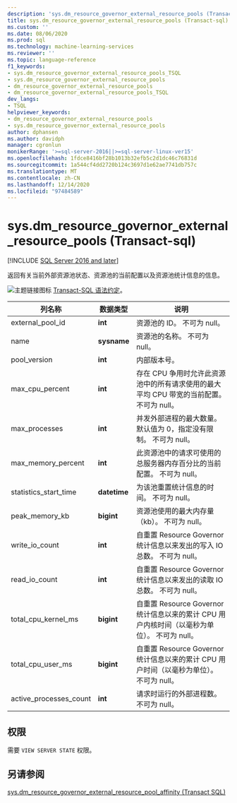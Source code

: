 ```yaml
---
description: 'sys.dm_resource_governor_external_resource_pools (Transact-sql) '
title: sys.dm_resource_governor_external_resource_pools (Transact-sql) |Microsoft Docs
ms.custom: ''
ms.date: 08/06/2020
ms.prod: sql
ms.technology: machine-learning-services
ms.reviewer: ''
ms.topic: language-reference
f1_keywords:
- sys.dm_resource_governor_external_resource_pools_TSQL
- sys.dm_resource_governor_external_resource_pools
- dm_resource_governor_external_resource_pools
- dm_resource_governor_external_resource_pools_TSQL
dev_langs:
- TSQL
helpviewer_keywords:
- dm_resource_governor_external_resource_pools
- sys.dm_resource_governor_external_resource_pools
author: dphansen
ms.author: davidph
manager: cgronlun
monikerRange: '>=sql-server-2016||>=sql-server-linux-ver15'
ms.openlocfilehash: 1fdce8416bf28b1013b32efb5c2d1dc46c76831d
ms.sourcegitcommit: 1a544cf4dd2720b124c3697d1e62ae7741db757c
ms.translationtype: MT
ms.contentlocale: zh-CN
ms.lasthandoff: 12/14/2020
ms.locfileid: "97484589"
---
```

# <a name="sysdm_resource_governor_external_resource_pools-transact-sql"></a>sys.dm_resource_governor_external_resource_pools (Transact-sql) 
[!INCLUDE [SQL Server 2016 and later](../../includes/applies-to-version/sqlserver2016.md)]

返回有关当前外部资源池状态、资源池的当前配置以及资源池统计信息的信息。 
  
 ![主题链接图标](../../database-engine/configure-windows/media/topic-link.gif "“主题链接”图标") [Transact-SQL 语法约定](../../t-sql/language-elements/transact-sql-syntax-conventions-transact-sql.md)。  
  
|列名称      |数据类型      |说明|  
|----------------|---------------|-----------------| 
| external_pool_id|**int**|资源池的 ID。 不可为 null。 |
| name|**sysname**|资源池的名称。 不可为 null。 
| pool_version|**int**|内部版本号。|
| max_cpu_percent|**int**|存在 CPU 争用时允许此资源池中的所有请求使用的最大平均 CPU 带宽的当前配置。 不可为 null。 |
| max_processes|**int**|并发外部进程的最大数量。 默认值为 0，指定没有限制。 不可为 null。|
| max_memory_percent|**int**|此资源池中的请求可使用的总服务器内存百分比的当前配置。 不可为 null。 |
| statistics_start_time|**datetime**|为该池重置统计信息的时间。 不可为 null。 
| peak_memory_kb|**bigint**|资源池使用的最大内存量（kb）。 不可为 null。 |
| write_io_count|**int**|自重置 Resource Governor 统计信息以来发出的写入 IO 总数。 不可为 null。 |
| read_io_count|**int**|自重置 Resource Governor 统计信息以来发出的读取 IO 总数。 不可为 null。 |
| total_cpu_kernel_ms|**bigint**|自重置 Resource Governor 统计信息以来的累计 CPU 用户内核时间（以毫秒为单位）。 不可为 null。 |
| total_cpu_user_ms|**bigint**|自重置 Resource Governor 统计信息以来的累计 CPU 用户时间（以毫秒为单位）。 不可为 null。 |
| active_processes_count|**int**|请求时运行的外部进程数。 不可为 null。 |

 
## <a name="permissions"></a>权限

需要 `VIEW SERVER STATE` 权限。

## <a name="see-also"></a>另请参阅  
 [sys.dm_resource_governor_external_resource_pool_affinity (Transact SQL)](../../relational-databases/system-dynamic-management-views/sys-dm-resource-governor-external-resource-pool-affinity-transact-sql.md)  
  
  

